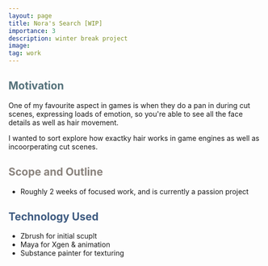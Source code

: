 ```yaml
---
layout: page
title: Nora's Search [WIP]
importance: 3
description: winter break project
image:
tag: work
---
```


## <span style="color: #54717a;">Motivation</span>
One of my favourite aspect in games is when they do a pan in during cut scenes, expressing loads of emotion, so you're able to see all the face details as well as hair movement.

I wanted to sort explore how exactky hair works in game engines as well as incoorperating cut scenes.

## <span style="color: #8a837d;">Scope and Outline</span>
- Roughly 2 weeks of focused work, and is currently a passion project

## <span style="color: #3d5a80;">Technology Used</span>
- Zbrush for initial scuplt
- Maya for Xgen & animation 
- Substance painter for texturing 